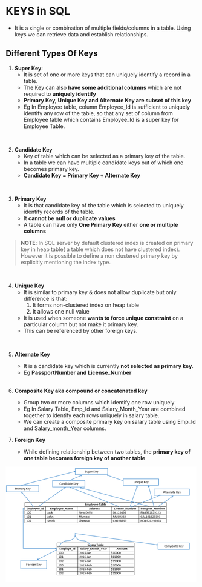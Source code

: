 # KEYS in SQL 
* It is a single or combination of multiple fields/columns in a table. Using keys we can retrieve data and establish relationships. 

## Different Types Of Keys 
1. **Super Key**: 
    * It is set of one or more keys that can uniquely identify a record in a table. 
    * The Key can also **have some additional columns** which are not required to **uniquely identify** 
    * **Primary Key, Unique Key and Alternate Key are subset of this key** 
    * Eg In Employee table, column Employee_Id is sufficient to uniquely identify any row of the table, so that any set of column from Employee table which contains Employee_Id is a super key for Employee Table.
<br/>

2. **Candidate Key** 
    * Key of table which can be selected as a primary key of the table. 
    * In a table we can have multiple candidate keys out of which one becomes primary key. 
    * **Candidate Key = Primary Key + Alternate Key** 
<br/>

3. **Primary Key** 
    * It is that candidate key of the table which is selected to uniquely identify records of the table.
    * It **cannot be null or duplicate values** 
    * A table can have only **One Primary Key** either **one or multiple columns** 
> **NOTE**: In SQL server by default clustered index is created on primary key in heap table( a table which does not have clustered index). However it is possible to define a non clustered primary key by explicitly mentioning the index type. 
<br/>

4. **Unique Key** 
    * It is similar to primary key & does not allow duplicate but only difference is that: 
        1. It forms non-clustered index on heap table
        2. It allows one null value
    * It is used when someone **wants to force unique constraint** on a particular column but not make it primary key. 
    * This can be referenced by other foreign keys. 
<br/>

5. **Alternate Key** 
    * It is a candidate key which is currently **not selected as primary key**. 
    * Eg **PassportNumber and License_Number** 
    <br/>

6. **Composite Key aka compound or concatenated key** 
    * Group two or more columns which identify one row uniquely
    * Eg In Salary Table, Emp_Id and Salary_Month_Year are combined together to identify each rows uniquely in salary table. 
    * We can create a composite primary key on salary table using Emp_Id and Salary_month_Year columns. 

6. **Foreign Key** 
    * While defining relationship between two tables, the **primary key of one table becomes foreign key of another table** 

![Keys](./img/keys.png)